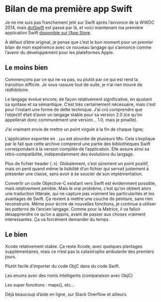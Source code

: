 # Bilan de ma première app Swift

Je ne me suis pas franchement jeté sur Swift après l’annonce de la WWDC 2014, mais [dotSwift]() est passé par là, et voici maintenant ma première application Swift [disponible sur l’App Store]().

À défaut d’être original, je pense que c’est le bon moment pour un premier bilan de mon expérience avec ce nouveau langage qui s’annonce comme l’avenir du développement pour les plateformes Apple.


## Le moins bien

Commençons par ce qui ne va pas, ou plutôt par ce qui est rend la transition difficile. Je vous rassure tout de suite, je n’ai rien trouvé de rédhibitoire.

Le langage évolue encore, de façon relativement significative, en ajustant sa syntaxe et sa sémantique. C’est très certainement nécessaire, mais c’est pour l’instant une forme de dette technique. J’ai crû comprendre que l’objectif était d’avoir un langage stable pour sa version 2.0 (ce qu’on appellerait donc communément une version… 1.0, mais je pinaille). 

J’ai vraiment envie de mettre un point virgule à la fin de chaque ligne;

L’application exportée en `.ipa` est alourdie de plusieurs Mo. Cela s’explique par le fait que cette archive comprend une partie des bibliothèques Swift correspondant à la version compilée de l’application. Elle assure ainsi sa rétro-compatibilité, indépendamment des évolutions du langage. 

Plus de fichier header (`.h`). Globalement, c’est sûrement un point positif, mais on perd quand même la lisibilité d’un fichier qui servait justement à présenter une classe, sans avoir à se soucier de son implémentation. 

Convertir un code Objective-C existant vers Swift est évidemment possible, mais relativement pénible. Mais le vrai problème, c’est qu’on obtient alors une traduction littérale, qui ne capture pas vraiment les particularités et les avantages de Swift. Ça revient à mettre une couche de peinture, sans rien reconstruire. Même pour écrire de nouvelles fonctions, je continue à utiliser les _patterns_ de l’ancien langage. Comme pour la Matrice, il va falloir désapprendre ce qu’on a appris, avant de passer aux choses vraiment intéressantes. Ça va forcément demander du temps.


## Le bien

Xcode relativement stable. Ça reste Xcode, avec quelques plantages supplémentaires, mais ce n’est pas la catastrophe ambulante des premiers jours.

Plutôt facile d’importer du code ObjC dans du code Swift.

Les enums avec des noms intelligents (comparaison avec ObjC)

Les super fonctions : maps(), etc…

Déjà beaucoup d’aide en ligne, sur Stack Overflow et ailleurs.